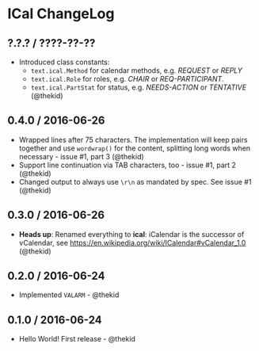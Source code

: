 ICal ChangeLog
==============

## ?.?.? / ????-??-??

* Introduced class constants:
  - `text.ical.Method` for calendar methods, e.g. *REQUEST* or *REPLY*
  - `text.ical.Role` for roles, e.g. *CHAIR* or *REQ-PARTICIPANT*.
  - `text.ical.PartStat` for status, e.g. *NEEDS-ACTION* or *TENTATIVE*
  (@thekid)

## 0.4.0 / 2016-06-26

* Wrapped lines after 75 characters. The implementation will keep pairs
  together and use `wordwrap()` for the content, splitting long words
  when necessary - issue #1, part 3
  (@thekid)
* Support line continuation via TAB characters, too - issue #1, part 2
  (@thekid)
* Changed output to always use `\r\n` as mandated by spec. See issue #1
  (@thekid)

## 0.3.0 / 2016-06-26

* **Heads up**: Renamed everything to **ical**: iCalendar is the successor
  of vCalendar, see https://en.wikipedia.org/wiki/ICalendar#vCalendar_1.0
  (@thekid)

## 0.2.0 / 2016-06-24

* Implemented `VALARM` - @thekid

## 0.1.0 / 2016-06-24

* Hello World! First release - @thekid